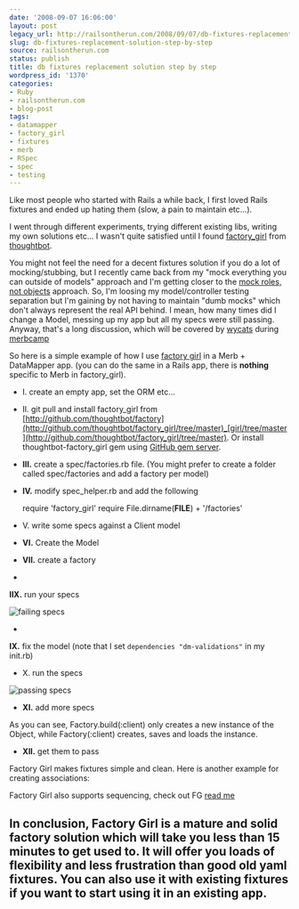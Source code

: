 ```yaml
---
date: '2008-09-07 16:06:00'
layout: post
legacy_url: http://railsontherun.com/2008/09/07/db-fixtures-replacement-solution-step-by-step/
slug: db-fixtures-replacement-solution-step-by-step
source: railsontherun.com
status: publish
title: db fixtures replacement solution step by step
wordpress_id: '1370'
categories:
- Ruby
- railsontherun.com
- blog-post
tags:
- datamapper
- factory_girl
- fixtures
- merb
- RSpec
- spec
- testing
---
```


Like most people who started with Rails a while back, I first loved Rails fixtures and ended up hating them (slow, a pain to maintain etc...).

I went through different experiments, trying different existing libs, writing my own solutions etc... I wasn't quite satisfied until I found [factory_girl](http://github.com/thoughtbot/factory_girl) from [thoughtbot](http://www.thoughtbot.com/).

You might not feel the need for a decent fixtures solution if you do a lot of mocking/stubbing, but I recently came back from my "mock everything you can outside of models" approach and I'm getting closer to the [mock roles, not objects](http://snipr.com/3nwry) approach. So, I'm loosing my model/controller testing separation but I'm gaining by not having to maintain "dumb mocks" which don't always represent the real API behind. I mean, how many times did I change a Model, messing up my app but all my specs were still passing. Anyway, that's a long discussion, which will be covered by [wycats](http://yehudakatz.com/) during [merbcamp](http://merbcamp.com)

So here is a simple example of how I use [factory girl](http://github.com/thoughtbot/factory_girl) in a Merb + DataMapper app. (you can do the same in a Rails app, there is **nothing** specific to Merb in factory_girl).



	
  * I. create an empty app, set the ORM etc...

	
  * II. git pull and install factory_girl from [http://github.com/thoughtbot/factory](http://github.com/thoughtbot/factory_girl/tree/master)_[girl/tree/master](http://github.com/thoughtbot/factory_girl/tree/master). Or install thoughtbot-factory_girl gem using [GitHub gem server](http://gems.github.com).

	
  * **III.** create a spec/factories.rb file. (You might prefer to create a folder called spec/factories and add a factory per model)

	
  * **IV.** modify spec_helper.rb and add the following




    
    
      require 'factory_girl'
      require File.dirname(__FILE__) + '/factories'
    






	
  * V. write some specs against a Client model







	
  * **VI.** Create the Model







	
  * **VII.** create a factory







	
  * 
**IIX.** run your specs
 
![failing specs](http://img.skitch.com/20080907-tf8yy6fi82b23t78stqii3mpbe.jpg)


	
  * 
**IX.** fix the model (note that I set `dependencies "dm-validations"` in my init.rb)








	
  * X. run the specs

![passing specs](http://img.skitch.com/20080907-m7p2r6q1qau4k3qsmeadwu2tur.jpg)

	
  * **XI.** add more specs



 
As you can see, Factory.build(:client) only creates a new instance of the Object, while Factory(:client) creates, saves and loads the instance.




	
  * **XII.** get them to pass





Factory Girl makes fixtures simple and clean. Here is another example for creating associations:



Factory Girl also supports sequencing, check out FG [read me](http://github.com/thoughtbot/factory_girl)


## In conclusion, Factory Girl is a mature and solid factory solution which will take you less than 15 minutes to get used to. It will offer you loads of flexibility and less frustration than good old yaml fixtures. You can also use it with existing fixtures if you want to start using it in an existing app.
